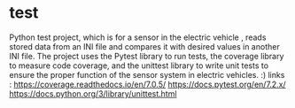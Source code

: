 # test
Python test project, which is for a sensor in the electric vehicle , reads stored data from an INI file and compares it with desired values in another INI file.
The project uses the Pytest library to run tests, the coverage library to measure code coverage, and the unittest library to write unit tests to ensure 
the proper function of the sensor system in electric vehicles. :) 
links : https://coverage.readthedocs.io/en/7.0.5/
        https://docs.pytest.org/en/7.2.x/
        https://docs.python.org/3/library/unittest.html
